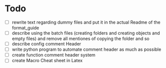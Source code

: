 # **Todo**

- [ ] rewrite text regarding dummy files and put it in the actual Readme of the format_guide
- [ ] describe using the batch files (creating folders and creating objects and empty files) and remove all mentiones of copying the folder and so
- [ ] describe config comment Header
- [ ] write python program to automate comment header as much as possible
- [ ] create function comment header system
- [ ] create Macro Cheat sheet in Latex
